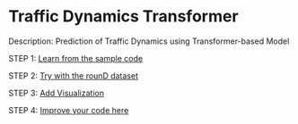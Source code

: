 # Traffic Dynamics Transformer
Description: Prediction of Traffic Dynamics using Transformer-based Model

STEP 1: [Learn from the sample code](https://github.com/enthusiasai/traffic_dynamics_transformer/tree/sample)

STEP 2: [Try with the rounD dataset](https://github.com/enthusiasai/traffic_dynamics_transformer/tree/andreas_round)

STEP 3: [Add Visualization](https://github.com/enthusiasai/traffic_dynamics_transformer/tree/andreas_visualization)

STEP 4: [Improve your code here](https://github.com/enthusiasai/traffic_dynamics_transformer/tree/Andreas)

